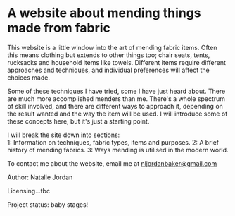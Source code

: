 # A website about mending things made from fabric

This website is a little window into the art of mending fabric items. Often this means clothing but extends to other things too; chair seats, tents, rucksacks and household items like towels. Different items require different approaches and techniques, and individual preferences will affect the choices made. 

Some of these techniques I have tried, some I have just heard about. There are much more accomplished menders than me. There's a whole spectrum of skill involved, and there are different ways to approach it, depending on the result wanted and the way the item will be used. I will introduce some of these concepts here, but it's just a starting point.

I will break the site down into sections:  
1: Information on techniques, fabric types, items and purposes. 
2: A brief history of mending fabrics.
3: Ways mending is utilised in the modern world.

To contact me about the website, email me at nljordanbaker@gmail.com

Author: Natalie Jordan

Licensing...tbc

Project status: baby stages!
